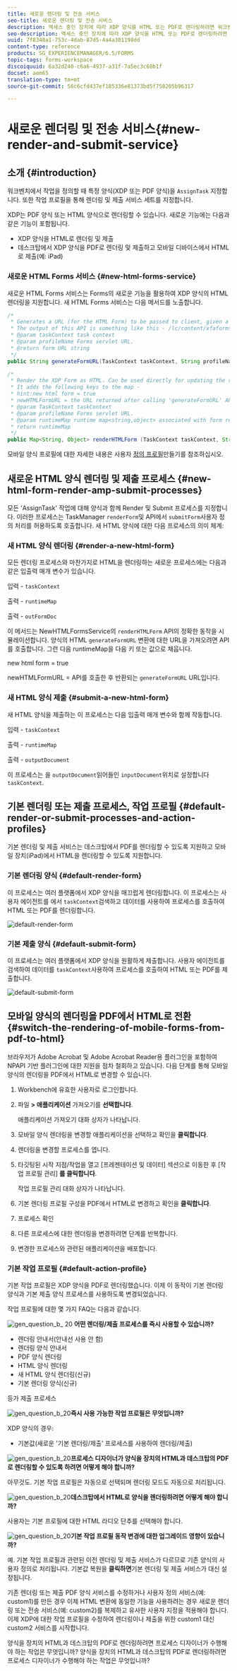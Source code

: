 ```yaml
---
title: 새로운 렌더링 및 전송 서비스
seo-title: 새로운 렌더링 및 전송 서비스
description: 액세스 중인 장치에 따라 XDP 양식을 HTML 또는 PDF로 렌더링하려면 워크벤치에서 렌더링 및 제출 서비스를 정의합니다.
seo-description: 액세스 중인 장치에 따라 XDP 양식을 HTML 또는 PDF로 렌더링하려면 워크벤치에서 렌더링 및 제출 서비스를 정의합니다.
uuid: 7f8348a1-753c-4dab-87d5-4a4a301198dd
content-type: reference
products: SG_EXPERIENCEMANAGER/6.5/FORMS
topic-tags: forms-workspace
discoiquuid: 6a32d240-c6a6-4937-a31f-7a5ec3c60b1f
docset: aem65
translation-type: tm+mt
source-git-commit: 56c6cfd437ef185336e81373bd5f758205b96317

---
```



# 새로운 렌더링 및 전송 서비스{#new-render-and-submit-service}

## 소개 {#introduction}

워크벤치에서 작업을 정의할 때 특정 양식(XDP 또는 PDF 양식)을 `AssignTask` 지정합니다. 또한 작업 프로필을 통해 렌더링 및 제출 서비스 세트를 지정합니다.

XDP는 PDF 양식 또는 HTML 양식으로 렌더링할 수 있습니다. 새로운 기능에는 다음과 같은 기능이 포함됩니다.

* XDP 양식을 HTML로 렌더링 및 제출
* 데스크탑에서 XDP 양식을 PDF로 렌더링 및 제출하고 모바일 디바이스에서 HTML로 제출(예: iPad)

### 새로운 HTML Forms 서비스 {#new-html-forms-service}

새로운 HTML Forms 서비스는 Forms의 새로운 기능을 활용하여 XDP 양식의 HTML 렌더링을 지원합니다. 새 HTML Forms 서비스는 다음 메서드를 노출합니다.

```java
/*
 * Generates a URL (for the HTML Form) to be passed to client, given a TaskContext.
 * The output of this API is something like this - /lc/content/xfaforms/profiles/default.ws.html?ContentRoot=repository://Applications/MyApplication/MyFolder&template=MyForm.xdp
 * @param taskContext task context
 * @param profileName Forms servlet URL.
 * @return form URL string
 */
public String generateFormURL(TaskContext taskContext, String profileName);

/*
 * Render the XDP Form as HTML. Can be used directly for updating the runtimeMap in render.
 * It adds the following keys to the map -
 * hint:new html form = true
 * newHTMLFormURL = the URL returned after calling 'generateFormURL' API.
 * @param TaskContext taskContext
 * @param profileName Forms servlet URL.
 * @param runtimeMap runtime map<string,object> associated with form rendering.
 * return runtimeMap
 */
public Map<String, Object> renderHTMLForm (TaskContext taskContext, String profileName, Map<String,Object> runtimeMap);
```

모바일 양식 프로필에 대한 자세한 내용은 사용자 [정의 프로필](/help/forms/using/custom-profile.md)만들기를 참조하십시오.

## 새로운 HTML 양식 렌더링 및 제출 프로세스 {#new-html-form-render-amp-submit-processes}

모든 &#39;AssignTask&#39; 작업에 대해 양식과 함께 Render 및 Submit 프로세스를 지정합니다. 이러한 프로세스는 TaskManager `renderForm`및 API에서 `submitForm`사용자 정의 처리를 허용하도록 호출합니다. 새 HTML 양식에 대한 다음 프로세스의 의미 체계:

### 새 HTML 양식 렌더링 {#render-a-new-html-form}

모든 렌더링 프로세스와 마찬가지로 HTML을 렌더링하는 새로운 프로세스에는 다음과 같은 입출력 매개 변수가 있습니다.

입력 - `taskContext`

출력 - `runtimeMap`

출력 - `outFormDoc`

이 메서드는 NewHTMLFormsService의 `renderHTMLForm` API의 정확한 동작을 시뮬레이션합니다. 양식의 HTML `generateFormURL` 변환에 대한 URL을 가져오려면 API를 호출합니다. 그런 다음 runtimeMap을 다음 키 또는 값으로 채웁니다.

new html form = true

newHTMLFormURL = API를 호출한 후 반환되는 `generateFormURL` URL입니다.

### 새 HTML 양식 제출 {#submit-a-new-html-form}

새 HTML 양식을 제출하는 이 프로세스는 다음 입출력 매개 변수와 함께 작동합니다.

입력 - `taskContext`

출력 - `runtimeMap`

출력 - `outputDocument`

이 프로세스는 을 `outputDocument`읽어들인 `inputDocument`위치로 설정합니다 `taskContext`.

## 기본 렌더링 또는 제출 프로세스, 작업 프로필 {#default-render-or-submit-processes-and-action-profiles}

기본 렌더링 및 제출 서비스는 데스크탑에서 PDF를 렌더링할 수 있도록 지원하고 모바일 장치(iPad)에서 HTML을 렌더링할 수 있도록 지원합니다.

### 기본 렌더링 양식 {#default-render-form}

이 프로세스는 여러 플랫폼에서 XDP 양식을 매끄럽게 렌더링합니다. 이 프로세스는 사용자 에이전트를 에서 `taskContext`검색하고 데이터를 사용하여 프로세스를 호출하여 HTML 또는 PDF를 렌더링합니다.

![default-render-form](assets/default-render-form.png)

### 기본 제출 양식 {#default-submit-form}

이 프로세스는 여러 플랫폼에서 XDP 양식을 원활하게 제출합니다. 사용자 에이전트를 검색하여 데이터를 `taskContext`사용하여 프로세스를 호출하여 HTML 또는 PDF를 제출합니다.

![default-submit-form](assets/default-submit-form.png)

## 모바일 양식의 렌더링을 PDF에서 HTML로 전환 {#switch-the-rendering-of-mobile-forms-from-pdf-to-html}

브라우저가 Adobe Acrobat 및 Adobe Acrobat Reader용 플러그인을 포함하여 NPAPI 기반 플러그인에 대한 지원을 점차 철회하고 있습니다. 다음 단계를 통해 모바일 양식의 렌더링을 PDF에서 HTML로 변경할 수 있습니다.

1. Workbench에 유효한 사용자로 로그인합니다.
1. 파일 **> 애플리케이션** 가져오기를 **선택합니다**.

   애플리케이션 가져오기 대화 상자가 나타납니다.

1. 모바일 양식 렌더링을 변경할 애플리케이션을 선택하고 확인을 **클릭합니다**.
1. 렌더링을 변경할 프로세스를 엽니다.
1. 타깃팅된 시작 지점/작업을 열고 [프레젠테이션 및 데이터] 섹션으로 이동한 후 [작업 프로필 관리] **를 클릭합니다**.

   작업 프로필 관리 대화 상자가 나타납니다.
1. 기본 렌더링 프로필 구성을 PDF에서 HTML로 변경하고 확인을 **클릭합니다**.
1. 프로세스 확인
1. 다른 프로세스에 대한 렌더링을 변경하려면 단계를 반복합니다.
1. 변경한 프로세스와 관련된 애플리케이션을 배포합니다.

### 기본 작업 프로필 {#default-action-profile}

기본 작업 프로필은 XDP 양식을 PDF로 렌더링했습니다. 이제 이 동작이 기본 렌더링 양식과 기본 제출 양식 프로세스를 사용하도록 변경되었습니다.

작업 프로필에 대한 몇 가지 FAQ는 다음과 같습니다.

![gen_question_b_](assets/gen_question_b_20.png) 20 **어떤 렌더링/제출 프로세스를 즉시 사용할 수 있습니까?**

* 렌더링 안내서(안내선 사용 안 함)
* 렌더링 양식 안내서
* PDF 양식 렌더링
* HTML 양식 렌더링
* 새 HTML 양식 렌더링(신규)
* 기본 렌더링 양식(신규)

등가 제출 프로세스

![gen_question_b_20](assets/gen_question_b_20.png)**즉시 사용 가능한 작업 프로필은 무엇입니까?**

XDP 양식의 경우:

* 기본값(새로운 &#39;기본 렌더링/제출&#39; 프로세스를 사용하여 렌더링/제출)

![gen_question_b_20](assets/gen_question_b_20.png)**프로세스 디자이너가 양식을 장치의 HTML과 데스크탑의 PDF로 렌더링할 수 있도록 하려면 어떻게 해야 합니까?**

아무것도. 기본 작업 프로필은 자동으로 선택되며 렌더링 모드도 자동으로 처리됩니다.

![gen_question_b_20](assets/gen_question_b_20.png)**데스크탑에서 HTML로 양식을 렌더링하려면 어떻게 해야 합니까?**

사용자는 기본 프로필에 대한 HTML 라디오 단추를 선택해야 합니다.

![gen_question_b_20](assets/gen_question_b_20.png)**기본 작업 프로필 동작 변경에 대한 업그레이드 영향이 있습니까?**

예. 기본 작업 프로필과 관련된 이전 렌더링 및 제출 서비스가 다르므로 기존 양식의 사용자 정의로 처리됩니다. 기본값 복원을 **클릭하면**&#x200B;기본 렌더링 및 제출 서비스가 대신 설정됩니다.

기존 렌더링 또는 제출 PDF 양식 서비스를 수정하거나 사용자 정의 서비스(예: custom1)를 만든 경우 이제 HTML 변환에 동일한 기능을 사용하려는 경우 새로운 렌더링 또는 전송 서비스(예: custom2)를 복제하고 유사한 사용자 지정을 적용해야 합니다. 이제 XDP에 대한 작업 프로필을 수정하여 렌더링이나 제출을 위한 custom1 대신 custom2 서비스를 시작합니다.

양식을 장치의 HTML과 데스크탑의 PDF로 렌더링하려면 프로세스 디자이너가 수행해야 하는 작업은 무엇입니까?
양식을 장치의 HTML과 데스크탑의 PDF로 렌더링하려면 프로세스 디자이너가 수행해야 하는 작업은 무엇입니까?
